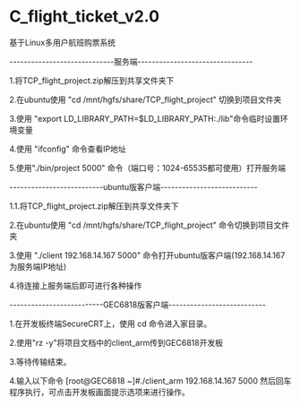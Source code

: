 # C_flight_ticket_v2.0
基于Linux多用户航班购票系统

-----------------------------服务端--------------------------------

1.将TCP_flight_project.zip解压到共享文件夹下

2.在ubuntu使用 "cd /mnt/hgfs/share/TCP_flight_project" 切换到项目文件夹

3.使用 "export LD_LIBRARY_PATH=$LD_LIBRARY_PATH:./lib"命令临时设置环境变量

4.使用 "ifconfig" 命令查看IP地址

5.使用"./bin/project 5000" 命令（端口号：1024-65535都可使用）打开服务端


--------------------------ubuntu版客户端---------------------------

1.1.将TCP_flight_project.zip解压到共享文件夹下

2.在ubuntu使用 "cd /mnt/hgfs/share/TCP_flight_project" 命令切换到项目文件夹

3.使用 "./client 192.168.14.167 5000" 命令打开ubuntu版客户端(192.168.14.167为服务端IP地址)

4.待连接上服务端后即可进行各种操作


--------------------------GEC6818版客户端---------------------------

1.在开发板终端SecureCRT上，使用 cd 命令进入家目录。

2.使用"rz -y"将项目文档中的client_arm传到GEC6818开发板

3.等待传输结束。

4.输入以下命令
[root@GEC6818 ~]#./client_arm 192.168.14.167 5000  然后回车
程序执行，可点击开发板画面提示选项来进行操作。
